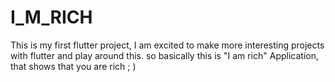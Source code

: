# I_M_RICH
 This is my first flutter project, I am excited to make more interesting projects with flutter and play around this. so basically this is "I am rich" Application, that shows that you are rich ; )
